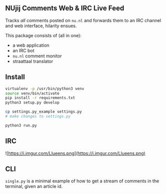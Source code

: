 ## NUjij Comments Web & IRC Live Feed

Tracks *all* comments posted on `nu.nl` and forwards them to an IRC channel and web interface, hilarity ensues.

This package consists of (all in one):

- a web application
- an IRC bot
- `nu.nl` comment monitor
- straattaal translator

## Install

```bash
virtualenv -p /usr/bin/python3 venv
source venv/bin/activate
pip install -r requirements.txt
python3 setup.py develop

cp settings.py_example settings.py
# make changes to settings.py

python3 run.py
```

## IRC

![https://i.imgur.com/Llueens.png](https://i.imgur.com/Llueens.png)

## CLI

`single.py` is a minimal example of how to get a stream of comments in the terminal, given an article id.
